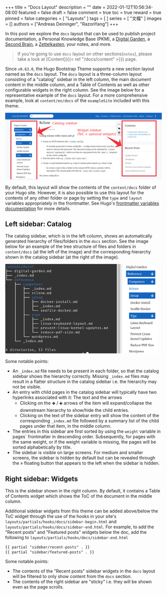+++
title = "Docs Layout"
description = ""
date = 2022-01-12T10:56:34-08:00
featured = false
draft = false
comment = true
toc = true
reward = true
pinned = false
categories = [
  "Layouts"
]
tags = [
]
series = [
  "文檔"
]
images = []
authors = ["Andreas Deininger", "RazonYang"]
+++

In this post we explore the `docs` layout that can be used to publish project documentation, a Personal Knowledge Base (PKM), a [Digital Garden](https://maggieappleton.com/garden-history), a [Second Brain](https://fortelabs.co/blog/basboverview/), a [Zettelkasten](https://zenkit.com/en/blog/a-beginners-guide-to-the-zettelkasten-method/), your notes, and more.

<!--more-->

> If you're going to use `docs` layout on other sections(`notes`), please take a look at [Content]({{< ref "/docs/content" >}}) page.

Since `v0.63.0`, the Hugo Bootstrap Theme supports a new section layout named as the `docs` layout. The `docs` layout is a three-column layout consisting of a "catalog" sidebar in the left column, the main document content in the middle column, and a Table of Contents as well as other configurable widgets in the right column. See the image below for a representative example of the `docs` layout. For a more comprehensive example, look at `content/en/docs` of the `exampleSite` included with this theme.

![Docs 3 column layout](docs-3col-rs.png)

By default, this layout will show the contents of the `content/docs` folder of your Hugo site. However, it is also possible to use this layout for the contents of any other folder or page by setting the `type` and `layout` variables appropriately in the frontmatter. See Hugo's [frontmatter variables documentation](https://gohugo.io/content-management/front-matter/#front-matter-variables) for more details.

## Left sidebar: Catalog

The catalog sidebar, which is in the left column, shows an automatically generated hierarchy of files/folders in the `docs` section. See the image below for an example of the tree structure of files and folders in `content/docs` (at the left of the image) and the corresponding hierarchy shown in the catalog sidebar (at the right of the image).

![Docs catalog hierarchy](doc-catalog-hierarchy.png)

Some notable points:

- An `_index.md` file needs to be present in each folder, so that the catalog sidebar shows the hierarchy correctly. Missing `_index.md` files may result in a flatter structure in the catalog sidebar i.e. the hierarchy may not be visible.
- An entry with child pages in the catalog sidebar will typically have two hyperlinks associated with it: The text and the arrows
	- Clicking on the 🡺 / 🡻 arrows of the item will expand/collapse the downstream hierarchy to show/hide the child entries.
	- Clicking on the text of the sidebar entry will show the content of the corresponding `_index.md` file followed by a summary list of the child pages under that item, in the middle column.
- The entries in this sidebar are first sorted by using the `weight` variable in pages` frontmatter in descending order. Subsequently, for pages with the same weight, or if the weight variable is missing, the pages will be sorted alphabetically by title.
- The sidebar is visible on large screens. For medium and smaller screens, the sidebar is hidden by default but can be revealed through the » floating button that appears to the left when the sidebar is hidden.

## Right sidebar: Widgets

This is the sidebar shown in the right column. By default, it contains a Table of Contents widget which shows the ToC of the document in the middle column. 

Additional sidebar widgets from this theme can be added above/below the ToC widget through the use of the hooks in your site's `layouts/partials/hooks/docs/sidebar-begin.html` and `layouts/partials/hooks/docs/sidebar-end.html`. For example, to add the "Recent posts" and "Featured posts" widgets below the doc, add the following to `layouts/partials/hooks/docs/sidebar-end.html`

```
{{ partial "sidebar/recent-posts" . }}
{{ partial "sidebar/featured-posts" . }}
```

Some notable points:

- The contents of the "Recent posts" sidebar widgets in the `docs` layout will be filtered to only show content from the `docs` section.
- The contents of the right sidebar are "sticky" i.e. they will be shown even as the page scrolls.
